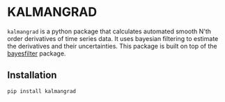 # KALMANGRAD

`kalmangrad` is a python package that calculates automated smooth N'th order derivatives of time series data. It uses bayesian filtering to estimate the derivatives and their uncertainties. This package is built on top of the [bayesfilter](https://github.com/hugohadfield/bayesfilter/) package.

## Installation

```bash
pip install kalmangrad
```
